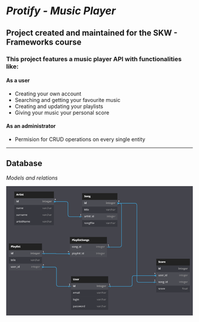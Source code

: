 # *Protify - Music Player*

## Project created and maintained for the SKW - Frameworks course


### This project features a music player API with functionalities like:

#### As a user

- Creating your own account
- Searching and getting your favourite music
- Creating and updating your playlists
- Giving your music your personal score

#### As an administrator

- Permision for CRUD operations on every single entity

---

## Database

*Models and relations*

![Models](DiagramERD.png)